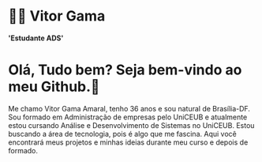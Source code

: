 # 👨‍🦲 Vitor Gama

**'Estudante ADS'**

# Olá, Tudo bem? Seja bem-vindo ao meu Github.🤝

Me chamo Vitor Gama Amaral, tenho 36 anos e sou natural de Brasília-DF. Sou formado em Administração de empresas pelo UniCEUB e atualmente estou cursando Análise e Desenvolvimento de Sistemas no UniCEUB. Estou buscando a área de tecnologia, pois é algo que me fascina. Aqui você encontrará meus projetos e minhas ideias durante meu curso e depois de formado. 

